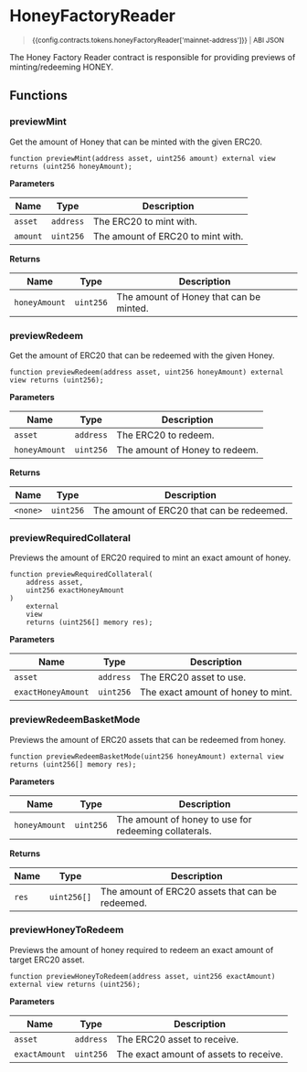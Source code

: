 <script setup>
  import config from '@berachain/config/constants.json';
</script>

# HoneyFactoryReader

> <small><a target="_blank" :href="config.mainnet.dapps.berascan.url + 'address/' + config.contracts.tokens.honeyFactoryReader['mainnet-address']">{{config.contracts.tokens.honeyFactoryReader['mainnet-address']}}</a><span v-if="config.contracts.tokens.honeyFactoryReader.abi">&nbsp;|&nbsp;<a target="_blank" :href="config.contracts.tokens.honeyFactoryReader.abi">ABI JSON</a></span></small>

The Honey Factory Reader contract is responsible for providing previews of minting/redeeming HONEY.

## Functions

### previewMint

Get the amount of Honey that can be minted with the given ERC20.

```solidity
function previewMint(address asset, uint256 amount) external view returns (uint256 honeyAmount);
```

**Parameters**

| Name     | Type      | Description                       |
| -------- | --------- | --------------------------------- |
| `asset`  | `address` | The ERC20 to mint with.           |
| `amount` | `uint256` | The amount of ERC20 to mint with. |

**Returns**

| Name          | Type      | Description                             |
| ------------- | --------- | --------------------------------------- |
| `honeyAmount` | `uint256` | The amount of Honey that can be minted. |

### previewRedeem

Get the amount of ERC20 that can be redeemed with the given Honey.

```solidity
function previewRedeem(address asset, uint256 honeyAmount) external view returns (uint256);
```

**Parameters**

| Name          | Type      | Description                    |
| ------------- | --------- | ------------------------------ |
| `asset`       | `address` | The ERC20 to redeem.           |
| `honeyAmount` | `uint256` | The amount of Honey to redeem. |

**Returns**

| Name     | Type      | Description                               |
| -------- | --------- | ----------------------------------------- |
| `<none>` | `uint256` | The amount of ERC20 that can be redeemed. |

### previewRequiredCollateral

Previews the amount of ERC20 required to mint an exact amount of honey.

```solidity
function previewRequiredCollateral(
    address asset,
    uint256 exactHoneyAmount
)
    external
    view
    returns (uint256[] memory res);
```

**Parameters**

| Name               | Type      | Description                        |
| ------------------ | --------- | ---------------------------------- |
| `asset`            | `address` | The ERC20 asset to use.            |
| `exactHoneyAmount` | `uint256` | The exact amount of honey to mint. |

### previewRedeemBasketMode

Previews the amount of ERC20 assets that can be redeemed from honey.

```solidity
function previewRedeemBasketMode(uint256 honeyAmount) external view returns (uint256[] memory res);
```

**Parameters**

| Name          | Type      | Description                                           |
| ------------- | --------- | ----------------------------------------------------- |
| `honeyAmount` | `uint256` | The amount of honey to use for redeeming collaterals. |

**Returns**

| Name  | Type        | Description                                      |
| ----- | ----------- | ------------------------------------------------ |
| `res` | `uint256[]` | The amount of ERC20 assets that can be redeemed. |

### previewHoneyToRedeem

Previews the amount of honey required to redeem an exact amount of target ERC20 asset.

```solidity
function previewHoneyToRedeem(address asset, uint256 exactAmount) external view returns (uint256);
```

**Parameters**

| Name          | Type      | Description                            |
| ------------- | --------- | -------------------------------------- |
| `asset`       | `address` | The ERC20 asset to receive.            |
| `exactAmount` | `uint256` | The exact amount of assets to receive. |
